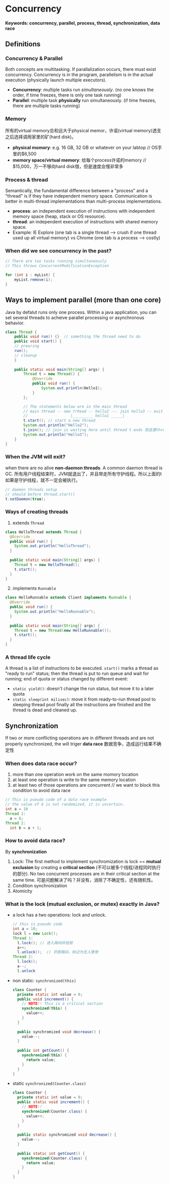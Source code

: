 # Concurrency
#### Keywords: concurrency, parallel, process, thread, synchronization, data race

## Definitions

### Concurrency & Parallel
Both concepts are multitasking. If parallalization occurs, there must exist concurrency. Concurrency is in the program, parallelism is in the actual execution (physically launch multiple executors).
* **Concurrency**: multiple tasks run *simultaneously*. (no one knows the order, if time freezes, there is only one task running)
* **Parallel**: multiple task **physically** run simultaneously. (if time freezes, there are multiple tasks running)

### Memory
所有的virtual memory总和远大于physical memor，许诺(virtual memory)透支之后选择调用家里的矿(hard disk)。
* **physical momory**: e.g. 16 GB, 32 GB or whatever on your labtop // OS手里的$6,500
* **memory space/virtual memory**: 给每个process许诺的memory // $15,000，万一不够向hard disk借，但是速度会慢非常多

### Process & thread
Semantically, the fundamental difference between a "process" and a "thread" is if they have independent memory space. Communication is better in multi-thread implementations than multi-process implementations.
* **process**: an independent execution of instructions with independent memory space (heap, stack or OS resource).
* **thread**: an independent execution of instructions with shared memory space. 
* Example: IE Explore (one tab is a single thread --> crush if one thread used up all virtual memory) vs Chrome (one tab is a process --> costly)

### When did we see concurrency in the past?
```Java
// There are two tasks running simultaneously
// This throws ConcurrentModificationException

for (int i : myList) {
    myList.remove(i);
}
```

## Ways to implement parallel (more than one core)
Java by defalut runs only one process. Within a java application, you can set several threads to acheive parallel processing or asynchronous behavior.
```java
class Thread {
    public void run() {}  // something the thread need to do
    public void start() {
    // prearing
    run();
    // cleanup
    }
    
    public static void main(String[] args) {
        Thread t = new Thread() {
            @Override
            public void run() {
                System.out.println(Hello1);
            }
        };

        // The statements below are in the main thread
        // main thread -- new trhead -- hello2 --- join hello3 -- exit
        //                   |_________ hello1 _____|
        t.start(); // start a new thread
        System.out.println("Hello2");
        t.join(); // join is waiting here until thread t ends 到这里thread一定死了
        System.out.println("Hello3");
    }
}
```

### When the JVM will exit?
when there are no alive **non-daemon threads**. A common daemon thread is GC.
所有用户线程结束时，JVM就退出了，并且带走所有守护线程。所以上面的t如果是守护线程，就不一定会被执行。
```java
// daemon threads setup
// should before thread.start()
t.setDaemon(true);
```

### Ways of creating threads
1. extends `Thread`
  ```java
  class HelloThread extends Thread {
    @Ocerride
    public void run() {
      System.out.println("HelloThread");
    }
    
    public static void main(String[] args) {
      Thread t = new HelloThread();
      t.start();
    }
  }
  ```
2. implements `Runnable`
  ```java
  class HelloRunnable extends Client implements Runnable {
    @Override
    public void run() {
      System.out.println("HelloRunnable");
    }
    
    public static void main(String[] args) {
      Thread t = new Thread(new HelloRunnable());
      t.start();
    }
  }
  
  ```

### A thread life cycle
A thread is a list of instructions to be executed. `start()` marks a thread as "ready to run" status; then the thread is put to run queue and wait for running; end of quota or status changed by different event:
* `static yield()`: doesn't change the run status, but move it to a later quota
* `static sleep(int milisec)`: move it from ready-to-run thread pool to sleeping thread pool
finally all the instructions are finished and the thread is dead and cleaned up.


## Synchronization
If two or more conflicting operations are in different threads and are not properly synchronized, the will triger **data race** 数据竞争，造成运行结果不确定性

### When does data race occur?
  1. more than one operation work on the same momory location
  2. at least one operation is write to the same memory location
  3. at least two of those operations are concurrent // we want to block this condition to avoid data race
  
  ```java
  // This is pseudo code of a data race example
  // the value of b is not randomized, it is uncertain.
  int a = 10
  Thread 1:
    a = 8;
  Thread 2:
    int b = a + 1; 
  ```
### How to avoid data race?
By **synchronization**
1. Lock: The first method to implement synchromization is lock == **mutual exclusion** by creating a **critical section** (不可以被多个线程/进程同时执行的部分). No two concurrent processes are in their critical section at the same time. 可是问题解决了吗？并没有，消除了不确定性，还有随机性。
2. Condition synchronization
3. Atomicity

### What is the lock (mutual exclusion, or mutex) exactly in Java?
* a lock has a two operations: lock and unlock.
  ```java
  // this is pseudo code
  int a = 10;
  lock l = new Lock();
  Thread 1:
    l.lock(); // 进入隔间并挂锁
    a++;
    l.unlock();  // 开放隔间，标记为无人使用
  Thread 2:
    l.lock();
    a--;
    l.unlock
  ```
* non static: `synchronized(this)`
  ```java
  class Counter {
    private static int value = 0;
    public void increment() {
      // NOTE!! This is a critical section
      synchronized(this) {
        value++;
      }
    }
    
    public synchromized void decrease() {
      value--;
    }
    
    public int getCount() {
      synchronized(this) {
        return value;
      }
    }
  }
  ```
* static `synchronized(Counter.class)`
  ```java
  class Counter {
    private static int value = 0;
    public static void increment() {
      // NOTE!!
      synchronized(Counter.class) {
        value++;
      }
    }
    
    public static synchromized void decrease() {
      value--;
    }
    
    public static int getCount() {
      synchronized(Counter.class) {
        return value;
      }
    }
  }
  ```
